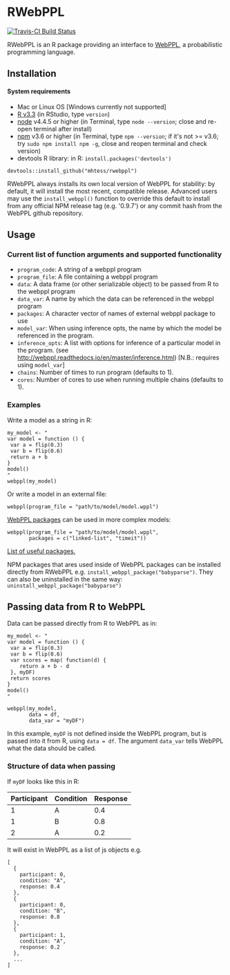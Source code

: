 # RWebPPL

[![Travis-CI Build Status](https://travis-ci.org/mhtess/rwebppl.svg?branch=master)](https://travis-ci.org/mhtess/rwebppl)

RWebPPL is an R package providing an interface to [WebPPL](https://github.com/probmods/webppl), a probabilistic programming language.

## Installation

#### System requirements
+ Mac or Linux OS [Windows currently not supported]
+ [R v3.3](https://cran.cnr.berkeley.edu) (in RStudio, type `version`)
+ [node](https://nodejs.org/en/) v4.4.5 or higher (in Terminal, type `node --version`; close and re-open terminal after install)
+ [npm](https://docs.npmjs.com/getting-started/installing-node) v3.6 or higher (in Terminal, type `npm --version`; if it's not >= v3.6; try `sudo npm install npm -g`, close and reopen terminal and check version)
+ devtools R library: in R: `install.packages('devtools')`

```
devtools::install_github("mhtess/rwebppl")
```

RWebPPL always installs its own local version of WebPPL for stability: by default, it will install the most recent, compatible release. Advanced users may use the `install_webppl()` function to override this default to install from any official NPM release tag (e.g. '0.9.7') or any commit hash from the WebPPL github repository.

## Usage

### Current list of function arguments and supported functionality

+ `program_code`: A string of a webppl program
+ `program_file`: A file containing a webppl program
+ `data`: A data frame (or other serializable object) to be passed from R to the webppl program
+ `data_var`: A name by which the data can be referenced in the webppl program
+ `packages`: A character vector of names of external webppl package to use
+ `model_var`: When using inference opts, the name by which the model be referenced in the program.
+ `inference_opts`: A list with options for inference of a particular model in the program. (see http://webppl.readthedocs.io/en/master/inference.html) [N.B.: requires using `model_var`]
+ `chains`: Number of times to run program (defaults to 1).
+ `cores`: Number of cores to use when running multiple chains (defaults to 1).


### Examples

Write a model as a string in R:

```
my_model <- "
var model = function () {
 var a = flip(0.3)
 var b = flip(0.6)
 return a + b
}
model()
"
webppl(my_model)
```

Or write a model in an external file:

```
webppl(program_file = "path/to/model/model.wppl")
```

[WebPPL packages](http://webppl.readthedocs.io/en/master/packages.html) can be used in more complex models:

```
webppl(program_file = "path/to/model/model.wppl",
       packages = c("linked-list", "timeit"))
```

[List of useful packages.](https://github.com/probmods/webppl/wiki/Useful-packages)

NPM packages that ares used inside of WebPPL packages can be installed directly from RWebPPL e.g. `install_webppl_package("babyparse")`. They can also be uninstalled in the same way: `uninstall_webppl_package("babyparse")`

## Passing data from R to WebPPL

Data can be passed directly from R to WebPPL as in:

```
my_model <- "
var model = function () {
 var a = flip(0.3)
 var b = flip(0.6)
 var scores = map( function(d) {
 	return a + b - d
 }, myDF)
 return scores
}
model()
"

webppl(my_model,
	   data = df,
	   data_var = "myDF")
```

In this example, `myDF` is not defined inside the WebPPL program, but is passed into it from R, using `data = df`. The argument `data_var` tells WebPPL what the data should be called.

### Structure of data when passing

If `myDF` looks like this in R:

| Participant | Condition | Response |
|-------------|-----------|----------|
| 1           | A         | 0.4      |
| 1           | B         | 0.8      |
| 2           | A         | 0.2      |

It will exist in WebPPL as a list of js objects e.g.

```
[
  {
    participant: 0,
    condition: "A",
    response: 0.4
  },
  {
    participant: 0,
    condition: "B",
    response: 0.8
  },
  {
    participant: 1,
    condition: "A",
    response: 0.2
  },
  ...
]
```
